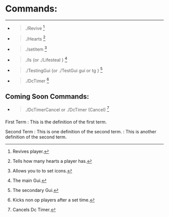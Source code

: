 # Commands:
- - - -
* >./Revive [^1]
* >./Hearts <player> [^2]
* >./setitem <item> [^3]
* >./ls {or ./Lifesteal } [^4]
* >./TestingGui {or ./TestGui gui or tg } [^5]
* >./DcTimer <time> [^6]
## Coming Soon Commands: ##
* >./DcTimerCancel or ./DcTimer (Cancel) [^7]
###


[^1]: Revives player.
[^2]: Tells how many hearts a player has.
[^3]: Allows you to to set icons.
[^4]: The main Gui.
[^5]: The secondary Gui.
[^6]: Kicks non op players after a set time.
[^7]: Cancels Dc Timer.

First Term
: This is the definition of the first term.

Second Term
: This is one definition of the second term.
: This is another definition of the second term.
